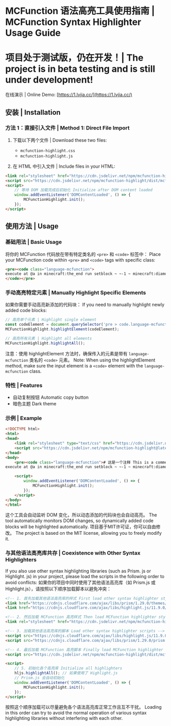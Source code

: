 # MCFunction 语法高亮工具使用指南 | MCFunction Syntax Highlighter Usage Guide

# 项目处于测试版，仍在开发！| The project is in beta testing and is still under development!
在线演示 | Online Demo: [https://1.lvjia.cc/](https://1.lvjia.cc/)

## 安装 | Installation

### 方法 1：直接引入文件 | Method 1: Direct File Import

1. 下载以下两个文件 | Download these two files:
   - `mcfunction-highlight.css`
   - `mcfunction-highlight.js`

2. 在 HTML 中引入文件 | Include files in your HTML:
```html
<link rel="stylesheet" href="https://cdn.jsdelivr.net/npm/mcfunction-highlight/dist/mcfunction-highlight.min.css">
<script src="https://cdn.jsdelivr.net/npm/mcfunction-highlight/dist/mcfunction-highlight.min.js"></script>
<script>
    // 等待 DOM 加载完成后初始化 Initialize after DOM content loaded
    window.addEventListener('DOMContentLoaded', () => {
        MCFunctionHighlight.init();
    });
</script>
```

## 使用方法 | Usage

### 基础用法 | Basic Usage

将你的 MCFunction 代码放在带有特定类名的 `<pre>` 和 `<code>` 标签中：
Place your MCFunction code within `<pre>` and `<code>` tags with specific class:

```html
<pre><code class="language-mcfunction">
execute at @a in minecraft:the_end run setblock ~ ~-1 ~ minecraft:diamond_block
</code></pre>
```

### 手动高亮特定元素 | Manually Highlight Specific Elements

如果你需要手动高亮新添加的代码块：
If you need to manually highlight newly added code blocks:

```javascript
// 高亮单个元素 | Highlight single element
const codeElement = document.querySelector('pre > code.language-mcfunction');
MCFunctionHighlight.highlightElement(codeElement);

// 高亮所有元素 | Highlight all elements
MCFunctionHighlight.highlightAll();
```

注意：使用 highlightElement 方法时，确保传入的元素是带有 `language-mcfunction` 类名的 `<code>` 元素。
Note: When using the highlightElement method, make sure the input element is a `<code>` element with the `language-mcfunction` class.

### 特性 | Features

- 自动复制按钮 Automatic copy button
- 暗色主题 Dark theme

### 示例 | Example

```html
<!DOCTYPE html>
<html>
<head>
    <link rel="stylesheet" type="text/css" href="https://cdn.jsdelivr.net/npm/mcfunction-highlight@latest/dist/mcfunction-highlight.min.css">
    <script src="https://cdn.jsdelivr.net/npm/mcfunction-highlight@latest/dist/mcfunction-highlight.min.js"></script>
</head>
<body>
    <pre><code class="language-mcfunction"># 这是一个注释 This is a comment
execute at @a in minecraft:the_end run setblock ~ ~-1 ~ minecraft:diamond_block</code></pre>

    <script>
        window.addEventListener('DOMContentLoaded', () => {
            MCFunctionHighlight.init();
        });
    </script>
</body>
</html>
```

这个工具会自动监听 DOM 变化，所以动态添加的代码块也会自动高亮。
The tool automatically monitors DOM changes, so dynamically added code blocks will be highlighted automatically.
项目基于MIT许可证，你可以自由修改。
The project is based on the MIT license, allowing you to freely modify it.

### 与其他语法高亮库共存 | Coexistence with Other Syntax Highlighters

If you also use other syntax highlighting libraries (such as Prism. js or Highlight. js) in your project, please load the scripts in the following order to avoid conflicts:
如果你的项目中同时使用了其他语法高亮库（如 Prism.js 或 Highlight.js），请按照以下顺序加载脚本以避免冲突：

```html
<!-- 1. 首先加载其他语法高亮库的样式 First load other syntax highlighter styles -->
<link href="https://cdnjs.cloudflare.com/ajax/libs/prism/1.29.0/themes/prism.min.css" rel="stylesheet">
<link href="https://cdnjs.cloudflare.com/ajax/libs/highlight.js/11.9.0/styles/default.min.css" rel="stylesheet">

<!-- 2. 然后加载 MCFunction 高亮样式 Then load MCFunction highlighter styles -->
<link rel="stylesheet" href="https://cdn.jsdelivr.net/npm/mcfunction-highlight/dist/mcfunction-highlight.min.css">

<!-- 3. 加载其他语法高亮库的脚本 Load other syntax highlighter scripts -->
<script src="https://cdnjs.cloudflare.com/ajax/libs/highlight.js/11.9.0/highlight.min.js"></script>
<script src="https://cdnjs.cloudflare.com/ajax/libs/prism/1.29.0/prism.min.js"></script>

<!-- 4. 最后加载 MCFunction 高亮脚本 Finally load MCFunction highlighter script -->
<script src="https://cdn.jsdelivr.net/npm/mcfunction-highlight/dist/mcfunction-highlight.min.js"></script>

<script>
    // 5. 初始化各个高亮库 Initialize all highlighters
    hljs.highlightAll(); // 如果使用了 Highlight.js
    // Prism.js 会自动初始化
    window.addEventListener('DOMContentLoaded', () => {
        MCFunctionHighlight.init();
    });
</script>
```

按照这个顺序加载可以尽量避免各个语法高亮库正常工作且互不干扰。
Loading in this order can try to avoid the normal operation of various syntax highlighting libraries without interfering with each other.
